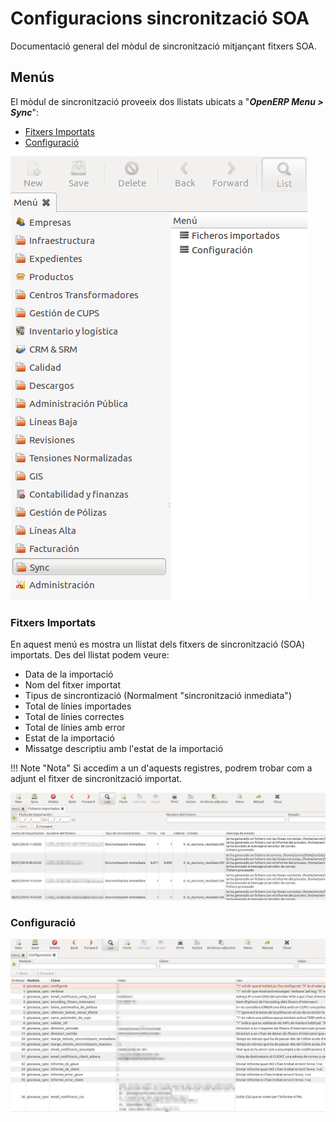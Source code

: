 # Configuracions sincronització SOA

Documentació general del mòdul de sincronització mitjançant fitxers SOA.

## Menús

El mòdul de sincronització proveeix dos llistats ubicats a "**_OpenERP Menu >
Sync_**":

- [Fitxers Importats](#fitxers-importats)
- [Configuració](#configuracio)

![](_static/soa/oerp_menu_soa.png)

### Fitxers Importats

En aquest menú es mostra un llistat dels fitxers de sincronització (SOA) importats.
Des del llistat podem veure:

- Data de la importació
- Nom del fitxer importat
- Tipus de sincrontizació (Normalment "sincronització inmediata")
- Total de línies importades
- Total de línies correctes
- Total de línies amb error
- Estat de la importació
- Missatge descriptiu amb l'estat de la importació

!!! Note "Nota"
    Si accedim a un d'aquests registres, podrem trobar com a adjunt el fitxer
    de sincronització importat.

![](_static/soa/soa_llistat.png)

### Configuració

![](_static/soa/soa_configuracio.png)
